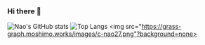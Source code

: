 ### Hi there 👋
![Nao's GitHub stats](https://github-readme-stats.vercel.app/api?username=c-nao27&show_icons=true&count_private=true)
![Top Langs](https://github-readme-stats.vercel.app/api/top-langs/?username=c-nao27&layout=compact)
<img src="https://grass-graph.moshimo.works/images/c-nao27.png"?background=none>
<!--
**c-nao27/c-nao27** is a ✨ _special_ ✨ repository because its `README.md` (this file) appears on your GitHub profile.

Here are some ideas to get you started:

- 🔭 I’m currently working on ...
- 🌱 I’m currently learning ...
- 👯 I’m looking to collaborate on ...
- 🤔 I’m looking for help with ...
- 💬 Ask me about ...
- 📫 How to reach me: ...
- 😄 Pronouns: ...
- ⚡ Fun fact: ...
-->
